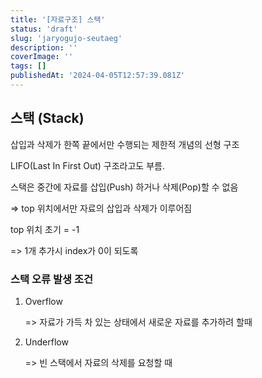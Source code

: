 ```yaml
---
title: '[자료구조] 스택'
status: 'draft'
slug: 'jaryogujo-seutaeg'
description: ''
coverImage: ''
tags: []
publishedAt: '2024-04-05T12:57:39.081Z'
---
```


## 스택 (Stack)

삽입과 삭제가 한쪽 끝에서만 수행되는 제한적 개념의 선형 구조

LIFO(Last In First Out) 구조라고도 부름.

스택은 중간에 자료를 삽입(Push) 하거나 삭제(Pop)할 수 없음

=&gt; top 위치에서만 자료의 삽입과 삭제가 이루어짐

top 위치 초기 = -1 

=&gt; 1개 추가시 index가 0이 되도록

### 스택 오류 발생 조건

1. Overflow

   =&gt; 자료가 가득 차 있는 상태에서 새로운 자료를 추가하려 할때
2. Underflow

   =&gt; 빈 스택에서 자료의 삭제를 요청할 때